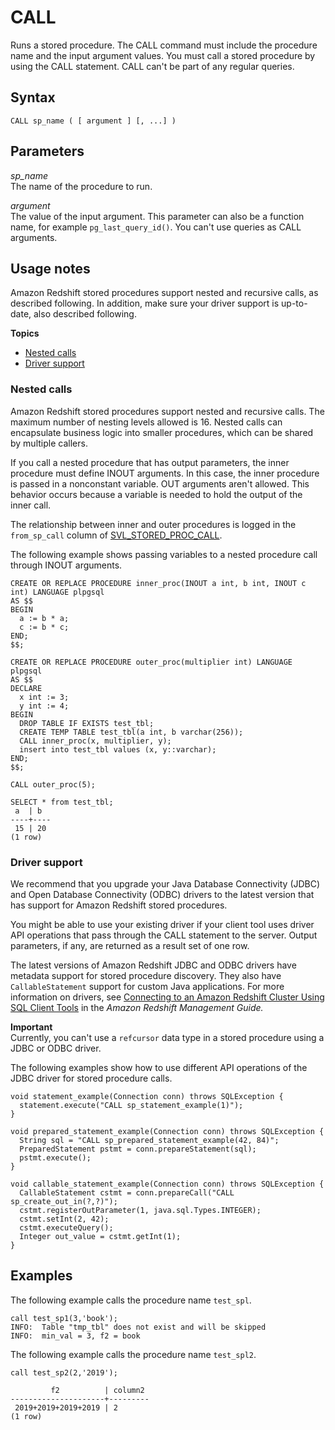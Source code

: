 # CALL<a name="r_CALL_procedure"></a>

Runs a stored procedure\. The CALL command must include the procedure name and the input argument values\. You must call a stored procedure by using the CALL statement\. CALL can't be part of any regular queries\. 

## Syntax<a name="r_CALL_procedure-synopsis"></a>

```
CALL sp_name ( [ argument ] [, ...] )
```

## Parameters<a name="r_CALL_procedure-parameters"></a>

 *sp\_name*   
The name of the procedure to run\. 

 *argument*   
The value of the input argument\. This parameter can also be a function name, for example `pg_last_query_id()`\. You can't use queries as CALL arguments\. 

## Usage notes<a name="r_CALL_procedure-usage-notes"></a>

Amazon Redshift stored procedures support nested and recursive calls, as described following\. In addition, make sure your driver support is up\-to\-date, also described following\.

**Topics**
+ [Nested calls](#r_CALL_procedure-nested-calls)
+ [Driver support](#r_CALL_procedure-driver-support)

### Nested calls<a name="r_CALL_procedure-nested-calls"></a>

Amazon Redshift stored procedures support nested and recursive calls\. The maximum number of nesting levels allowed is 16\. Nested calls can encapsulate business logic into smaller procedures, which can be shared by multiple callers\. 

If you call a nested procedure that has output parameters, the inner procedure must define INOUT arguments\. In this case, the inner procedure is passed in a nonconstant variable\. OUT arguments aren't allowed\. This behavior occurs because a variable is needed to hold the output of the inner call\.

The relationship between inner and outer procedures is logged in the `from_sp_call` column of [SVL\_STORED\_PROC\_CALL](r_SVL_STORED_PROC_CALL.md)\. 

The following example shows passing variables to a nested procedure call through INOUT arguments\.

```
CREATE OR REPLACE PROCEDURE inner_proc(INOUT a int, b int, INOUT c int) LANGUAGE plpgsql
AS $$
BEGIN
  a := b * a;
  c := b * c;
END;
$$;

CREATE OR REPLACE PROCEDURE outer_proc(multiplier int) LANGUAGE plpgsql
AS $$
DECLARE
  x int := 3;
  y int := 4;
BEGIN
  DROP TABLE IF EXISTS test_tbl;
  CREATE TEMP TABLE test_tbl(a int, b varchar(256));
  CALL inner_proc(x, multiplier, y);
  insert into test_tbl values (x, y::varchar);
END;
$$;

CALL outer_proc(5);
      
SELECT * from test_tbl;
 a  | b
----+----
 15 | 20
(1 row)
```

### Driver support<a name="r_CALL_procedure-driver-support"></a>

We recommend that you upgrade your Java Database Connectivity \(JDBC\) and Open Database Connectivity \(ODBC\) drivers to the latest version that has support for Amazon Redshift stored procedures\. 

You might be able to use your existing driver if your client tool uses driver API operations that pass through the CALL statement to the server\. Output parameters, if any, are returned as a result set of one row\. 

The latest versions of Amazon Redshift JDBC and ODBC drivers have metadata support for stored procedure discovery\. They also have `CallableStatement` support for custom Java applications\. For more information on drivers, see [Connecting to an Amazon Redshift Cluster Using SQL Client Tools](https://docs.aws.amazon.com/redshift/latest/mgmt/connecting-to-cluster.html) in the *Amazon Redshift Management Guide\.* 

**Important**  
Currently, you can't use a `refcursor` data type in a stored procedure using a JDBC or ODBC driver\.

The following examples show how to use different API operations of the JDBC driver for stored procedure calls\.

```
void statement_example(Connection conn) throws SQLException {
  statement.execute("CALL sp_statement_example(1)");
}

void prepared_statement_example(Connection conn) throws SQLException {
  String sql = "CALL sp_prepared_statement_example(42, 84)";
  PreparedStatement pstmt = conn.prepareStatement(sql);
  pstmt.execute();
}

void callable_statement_example(Connection conn) throws SQLException {
  CallableStatement cstmt = conn.prepareCall("CALL sp_create_out_in(?,?)");
  cstmt.registerOutParameter(1, java.sql.Types.INTEGER);  
  cstmt.setInt(2, 42);
  cstmt.executeQuery();
  Integer out_value = cstmt.getInt(1);
}
```

## Examples<a name="r_CALL_procedure-examples"></a>

The following example calls the procedure name `test_spl`\.

```
call test_sp1(3,'book');
INFO:  Table "tmp_tbl" does not exist and will be skipped
INFO:  min_val = 3, f2 = book
```

The following example calls the procedure name `test_spl2`\.

```
call test_sp2(2,'2019');

         f2          | column2
---------------------+---------
 2019+2019+2019+2019 | 2
(1 row)
```